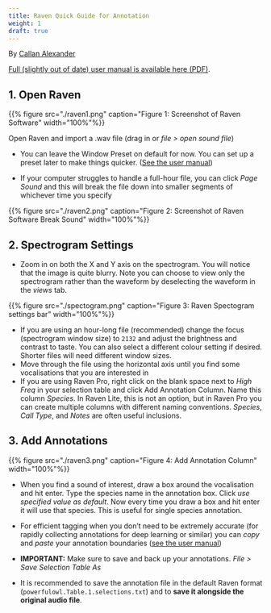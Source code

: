 ```yaml
---
title: Raven Quick Guide for Annotation
weight: 1
draft: true
---
```


By [Callan Alexander](mailto:callan.alexander@birdlife.org.au)

[Full (slightly out of date) user manual is available here (PDF)]( https://ravensoundsoftware.com/wp-content/uploads/2017/11/Raven14UsersManual.pdf).

## 1. Open Raven

{{% figure src="./raven1.png" caption="Figure 1: Screenshot of Raven Software" width="100%"%}}

Open Raven and import a .wav file (drag in or *file > open sound file*)

- You can leave the Window Preset on default for now. You can set up a preset later to make things quicker. ([See the user manual](https://ravensoundsoftware.com/wp-content/uploads/2017/11/Raven14UsersManual.pdf))

- If your computer struggles to handle a full-hour file, you can click *Page Sound* and this will break the file down into smaller segments of whichever time you specify

{{% figure src="./raven2.png" caption="Figure 2: Screenshot of Raven Software Break Sound" width="100%"%}}


## 2. Spectrogram Settings
- Zoom in on both the X and Y axis on the spectrogram. You will notice that the image is quite blurry. Note you can choose to view only the spectrogram rather than the waveform by deselecting the waveform in the *views* tab.

{{% figure src="./spectogram.png" caption="Figure 3: Raven Spectogram settings bar" width="100%"%}}

- If you are using an hour-long file (recommended) change the focus (spectrogram window size) to `2132` and adjust the brightness and contrast to taste. You can also select a different colour setting if desired. Shorter files will need different window sizes. 
- Move through the file using the horizontal axis until you find some vocalisations that you are interested in
- If you are using Raven Pro, right click on the blank space next to *High Freq* in your selection table and click Add Annotation Column. Name this column *Species*. In Raven Lite, this is not an option, but in Raven Pro you can create multiple columns with different naming conventions. *Species*, *Call Type*, and *Notes* are often useful inclusions. 

## 3. Add Annotations

{{% figure src="./raven3.png" caption="Figure 4: Add Annotation Column" width="100%"%}}

- When you find a sound of interest, draw a box around the vocalisation and hit enter. Type the species name in the annotation box. Click *use specified value as default*. Now every time you draw a box and hit enter it will use that species. This is useful for single species annotation. 

- For efficient tagging when you don’t need to be extremely accurate (for rapidly collecting annotations for deep learning or similar) you can *copy* and *paste* your annotation boundaries ([see the user manual](https://ravensoundsoftware.com/wp-content/uploads/2017/11/Raven14UsersManual.pdf))
- **IMPORTANT:** Make sure to save and back up your annotations. *File > Save Selection Table As*
- It is recommended to save the annotation file in the default Raven format (`powerfulowl.Table.1.selections.txt`) and to **save it alongside the original audio file**.



